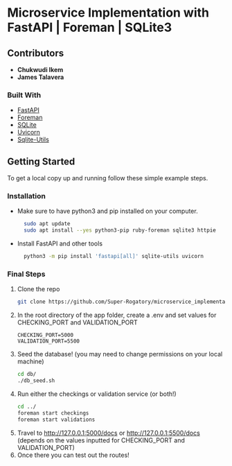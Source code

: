 # Microservice Implementation with FastAPI | Foreman | SQLite3

<!-- ABOUT THE PROJECT -->
## Contributors
- **Chukwudi Ikem**
- **James Talavera**


### Built With

* [FastAPI](https://fastapi.tiangolo.com/)
* [Foreman](https://pypi.org/project/foreman/)
* [SQLite](https://www.sqlite.org/index.html)
* [Uvicorn](https://www.uvicorn.org/)
* [Sqlite-Utils](https://pypi.org/project/sqlite-utils/)

<!-- GETTING STARTED -->
## Getting Started

To get a local copy up and running follow these simple example steps.

### Installation

* Make sure to have python3 and pip installed on your computer.
  ```sh
    sudo apt update
    sudo apt install --yes python3-pip ruby-foreman sqlite3 httpie
  ```

* Install FastAPI and other tools
  ```sh
    python3 -m pip install 'fastapi[all]' sqlite-utils uvicorn
  ```



### Final Steps

1. Clone the repo
   ```sh
   git clone https://github.com/Super-Rogatory/microservice_implementation
   ```
2. In the root directory of the app folder, create a .env and set values for CHECKING_PORT and VALIDATION_PORT
    ```
    CHECKING_PORT=5000
    VALIDATION_PORT=5500
    ```
3. Seed the database! (you may need to change permissions on your local machine)
   ```sh
   cd db/
   ./db_seed.sh
   ```    
4. Run either the checkings or validation service (or both!)
   ```sh
   cd ../
   foreman start checkings
   foreman start validations
   ```
5. Travel to http://127.0.0.1:5000/docs or http://127.0.0.1:5500/docs (depends on the values inputted for CHECKING_PORT and VALIDATION_PORT)
6. Once there you can test out the routes!







